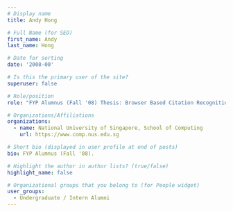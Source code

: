 ```yaml
---
# Display name
title: Andy Hong

# Full Name (for SEO) 
first_name: Andy
last_name: Hong

# Date for sorting
date: '2008-00'

# Is this the primary user of the site?
superuser: false

# Role/position
role: "FYP Alumnus (Fall '08) Thesis: Browser Based Citation Recognition"

# Organizations/Affiliations
organizations:
  - name: National University of Singapore, School of Computing
    url: https://www.comp.nus.edu.sg

# Short bio (displayed in user profile at end of posts)
bio: FYP Alumnus (Fall '08). 

# Highlight the author in author lists? (true/false)
highlight_name: false

# Organizational groups that you belong to (for People widget)
user_groups:
  - Undergraduate / Intern Alumni
---
```

